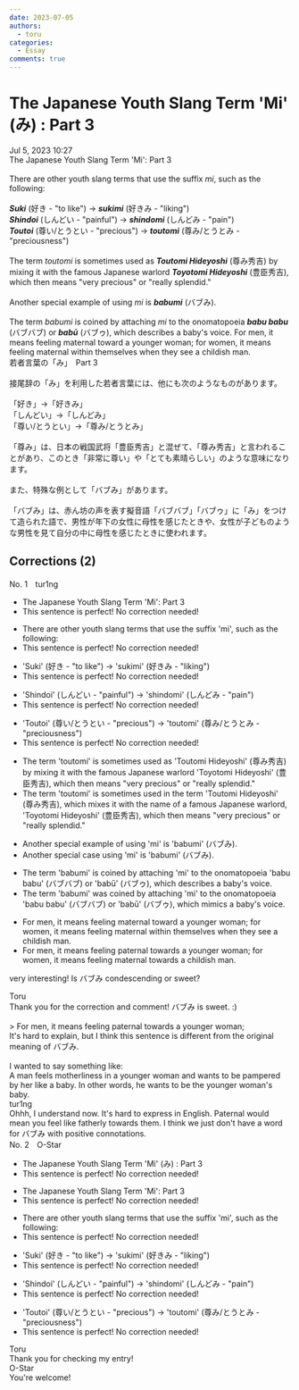 ```yaml
---
date: 2023-07-05
authors:
  - toru
categories:
  - Essay
comments: true
---
```


# The Japanese Youth Slang Term 'Mi' (み) : Part 3
<div class="date">Jul 5, 2023 10:27</div>
<div id="post"><div id="body_show_ori">
The Japanese Youth Slang Term 'Mi': Part 3<br/><br/>There are other youth slang terms that use the suffix <em>mi</em>, such as the following:<br/><br/><strong><em>Suki</em></strong> (好き - "to like") → <strong><em>sukimi</em></strong> (好きみ - "liking")<br/><strong><em>Shindoi</em></strong> (しんどい - "painful") → <strong><em>shindomi</em></strong> (しんどみ - "pain")<br/><strong><em>Toutoi</em></strong> (尊い/とうとい - "precious") → <strong><em>toutomi</em></strong> (尊み/とうとみ - "preciousness")<br/><br/>The term <em>toutomi</em> is sometimes used as <strong><em>Toutomi Hideyoshi</em></strong> (尊み秀吉) by mixing it with the famous Japanese warlord <strong><em>Toyotomi Hideyoshi</em></strong> (豊臣秀吉), which then means "very precious" or "really splendid."<br/><br/>Another special example of using <em>mi</em> is <strong><em>babumi</em></strong> (バブみ).<br/><br/>The term <em>babumi</em> is coined by attaching <em>mi</em> to the onomatopoeia <strong><em>babu babu</em></strong> (バブバブ) or <strong><em>babū</em></strong> (バブゥ), which describes a baby's voice. For men, it means feeling maternal toward a younger woman; for women, it means feeling maternal within themselves when they see a childish man.
</div></div>

<!-- more -->

<div id="post_ja"><div id="body_show_mo">
若者言葉の「み」　Part 3<br/><br/>接尾辞の「み」を利用した若者言葉には、他にも次のようなものがあります。<br/><br/>「好き」→「好きみ」<br/>「しんどい」→「しんどみ」<br/>「尊い/とうとい」→「尊み/とうとみ」<br/><br/>「尊み」は、日本の戦国武将「豊臣秀吉」と混ぜて、「尊み秀吉」と言われることがあり、このとき「非常に尊い」や「とても素晴らしい」のような意味になります。<br/><br/>また、特殊な例として「バブみ」があります。<br/><br/>「バブみ」は、赤ん坊の声を表す擬音語「バブバブ」「バブゥ」に「み」をつけて造られた語で、男性が年下の女性に母性を感じたときや、女性が子どものような男性を見て自分の中に母性を感じたときに使われます。
</div></div>

## Corrections (2)
<div id="block"><div class="first_name"> No. 1　<span class="just_name">tur1ng</span></div><div id="block2">
<ul class="correction_field">
<li class="incorrect">The Japanese Youth Slang Term 'Mi': Part 3</li>
<li class="corrected perfect">This sentence is perfect! No correction needed!</li>
</ul>
<ul class="correction_field">
<li class="incorrect">There are other youth slang terms that use the suffix 'mi', such as the following:</li>
<li class="corrected perfect">This sentence is perfect! No correction needed!</li>
</ul>
<ul class="correction_field">
<li class="incorrect">'Suki' (好き - "to like") → 'sukimi' (好きみ - "liking")</li>
<li class="corrected perfect">This sentence is perfect! No correction needed!</li>
</ul>
<ul class="correction_field">
<li class="incorrect">'Shindoi' (しんどい - "painful") → 'shindomi' (しんどみ - "pain")</li>
<li class="corrected perfect">This sentence is perfect! No correction needed!</li>
</ul>
<ul class="correction_field">
<li class="incorrect">'Toutoi' (尊い/とうとい - "precious") → 'toutomi' (尊み/とうとみ - "preciousness")</li>
<li class="corrected perfect">This sentence is perfect! No correction needed!</li>
</ul>
<ul class="correction_field">
<li class="incorrect">The term 'toutomi' is sometimes used as 'Toutomi Hideyoshi' (尊み秀吉) by mixing it with the famous Japanese warlord 'Toyotomi Hideyoshi' (豊臣秀吉), which then means "very precious" or "really splendid."</li>
<li class="corrected correct">
The term 'toutomi' is sometimes <span class="f_blue">used in the term</span> 'Toutomi Hideyoshi' (尊み秀吉), <span class="f_blue">which mixes </span>it with <span class="f_blue">the name of a famous Japanese warlord,</span> 'Toyotomi Hideyoshi' (豊臣秀吉), which then means "very precious" or "really splendid."
</li>
</ul>
<ul class="correction_field">
<li class="incorrect">Another special example of using 'mi' is 'babumi' (バブみ).</li>
<li class="corrected correct">
Another special <span class="f_blue">case using</span> 'mi' is 'babumi' (バブみ).
</li>
</ul>
<ul class="correction_field">
<li class="incorrect">The term 'babumi' is coined by attaching 'mi' to the onomatopoeia 'babu babu' (バブバブ) or 'babū' (バブゥ), which describes a baby's voice.</li>
<li class="corrected correct">
The term 'babumi' <span class="f_red">was</span> coined by attaching 'mi' to the onomatopoeia 'babu babu' (バブバブ) or 'babū' (バブゥ), which <span class="f_blue">mimics </span>a baby's voice.
</li>
</ul>
<ul class="correction_field">
<li class="incorrect">For men, it means feeling maternal toward a younger woman; for women, it means feeling maternal within themselves when they see a childish man.</li>
<li class="corrected correct">
For men, it means feeling <span class="f_red">paternal</span> toward<span class="f_red">s</span> a younger woman; for women, it means feeling maternal <span class="f_blue">towards a</span> childish man.
</li>
</ul>
<p class="comment_small">
 very interesting! Is バブみ condescending or sweet?
</p>

</div><div class="name"><span class="just_name">Toru</span><br>
Thank you for the correction and comment! バブみ is sweet. :)<br/><br/>&gt; For men, it means feeling paternal towards a younger woman;<br/>It's hard to explain, but I think this sentence is different from the original meaning of バブみ.<br/><br/>I wanted to say something like:<br/>A man feels motherliness in a younger woman and wants to be pampered by her like a baby. In other words, he wants to be the younger woman's baby.
</div>
<div class="name"><span class="just_name">tur1ng</span><br>
Ohhh, I understand now. It's hard to express in English. Paternal would mean you feel like fatherly towards them. I think we just don't have a word for バブみ with positive connotations.
</div>
</div>
<div id="block"><div class="first_name"> No. 2　<span class="just_name">O-Star</span></div><div id="block2">
<ul class="correction_field">
<li class="incorrect">The Japanese Youth Slang Term 'Mi' (み) : Part 3</li>
<li class="corrected perfect">This sentence is perfect! No correction needed!</li>
</ul>
<ul class="correction_field">
<li class="incorrect">The Japanese Youth Slang Term 'Mi': Part 3</li>
<li class="corrected perfect">This sentence is perfect! No correction needed!</li>
</ul>
<ul class="correction_field">
<li class="incorrect">There are other youth slang terms that use the suffix 'mi', such as the following:</li>
<li class="corrected perfect">This sentence is perfect! No correction needed!</li>
</ul>
<ul class="correction_field">
<li class="incorrect">'Suki' (好き - "to like") → 'sukimi' (好きみ - "liking")</li>
<li class="corrected perfect">This sentence is perfect! No correction needed!</li>
</ul>
<ul class="correction_field">
<li class="incorrect">'Shindoi' (しんどい - "painful") → 'shindomi' (しんどみ - "pain")</li>
<li class="corrected perfect">This sentence is perfect! No correction needed!</li>
</ul>
<ul class="correction_field">
<li class="incorrect">'Toutoi' (尊い/とうとい - "precious") → 'toutomi' (尊み/とうとみ - "preciousness")</li>
<li class="corrected perfect">This sentence is perfect! No correction needed!</li>
</ul>
</div><div class="name"><span class="just_name">Toru</span><br>
Thank you for checking my entry!
</div>
<div class="name"><span class="just_name">O-Star</span><br>
You're welcome!
</div>
</div>
